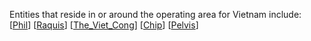 Entities that reside in or around the operating area for Vietnam include:
[[Phil]]
[[Raquis]]
[[The_Viet_Cong]]
[[Chip]]
[[Pelvis]]

[//begin]: # "Autogenerated link references for markdown compatibility"
[Phil]: Phil "Phil"
[Raquis]: Raquis "Raquis"
[The_Viet_Cong]: The_Viet_Cong "The_Viet_Cong"
[Chip]: Chip "Chip"
[Pelvis]: Pelvis "Pelvis"
[//end]: # "Autogenerated link references"
